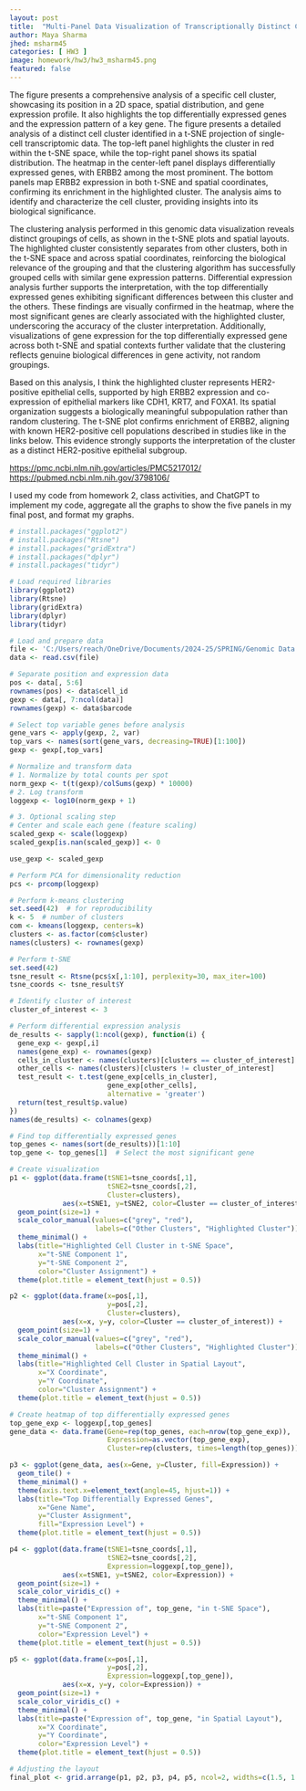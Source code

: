 ```yaml
---
layout: post
title:  "Multi-Panel Data Visualization of Transcriptionally Distinct Cluster"
author: Maya Sharma
jhed: msharm45
categories: [ HW3 ]
image: homework/hw3/hw3_msharm45.png
featured: false
---
```


The figure presents a comprehensive analysis of a specific cell cluster, showcasing its position in a 2D space, 
spatial distribution, and gene expression profile. It also highlights the top differentially expressed genes and 
the expression pattern of a key gene. The figure presents a detailed analysis of a distinct cell cluster identified 
in a t-SNE projection of single-cell transcriptomic data. The top-left panel highlights the cluster in red within 
the t-SNE space, while the top-right panel shows its spatial distribution. The heatmap in the center-left panel 
displays differentially expressed genes, with ERBB2 among the most prominent. The bottom panels map ERBB2 expression 
in both t-SNE and spatial coordinates, confirming its enrichment in the highlighted cluster. The analysis aims to 
identify and characterize the cell cluster, providing insights into its biological significance.

The clustering analysis performed in this genomic data visualization reveals distinct groupings of cells, as shown 
in the t-SNE plots and spatial layouts. The highlighted cluster consistently separates from other clusters, both in 
the t-SNE space and across spatial coordinates, reinforcing the biological relevance of the grouping and that the 
clustering algorithm has successfully grouped cells with similar gene expression patterns. Differential expression 
analysis further supports the interpretation, with the top differentially expressed genes exhibiting significant 
differences between this cluster and the others. These findings are visually confirmed in the heatmap, where the 
most significant genes are clearly associated with the highlighted cluster, underscoring the accuracy of the cluster 
interpretation. Additionally, visualizations of gene expression for the top differentially expressed gene across both
t-SNE and spatial contexts further validate that the clustering reflects genuine biological differences in gene activity,
not random groupings.

Based on this analysis, I think the highlighted cluster represents HER2-positive epithelial cells, supported by high 
ERBB2 expression and co-expression of epithelial markers like CDH1, KRT7, and FOXA1. Its spatial organization suggests 
a biologically meaningful subpopulation rather than random clustering. The t-SNE plot confirms enrichment of ERBB2, 
aligning with known HER2-positive cell populations described in studies like in the links below. This evidence strongly 
supports the interpretation of the cluster as a distinct HER2-positive epithelial subgroup.

https://pmc.ncbi.nlm.nih.gov/articles/PMC5217012/
https://pubmed.ncbi.nlm.nih.gov/3798106/

I used my code from homework 2, class activities, and ChatGPT to implement my code, aggregate all the graphs to show the five panels in my final post, and format my graphs.

```r
# install.packages("ggplot2")
# install.packages("Rtsne")
# install.packages("gridExtra")
# install.packages("dplyr")
# install.packages("tidyr")

# Load required libraries
library(ggplot2)
library(Rtsne)
library(gridExtra)
library(dplyr)
library(tidyr)

# Load and prepare data
file <- 'C:/Users/reach/OneDrive/Documents/2024-25/SPRING/Genomic Data Visualization/genomic-data-visualization-2025/data/pikachu.csv.gz'
data <- read.csv(file)

# Separate position and expression data
pos <- data[, 5:6]
rownames(pos) <- data$cell_id
gexp <- data[, 7:ncol(data)]
rownames(gexp) <- data$barcode

# Select top variable genes before analysis
gene_vars <- apply(gexp, 2, var)
top_vars <- names(sort(gene_vars, decreasing=TRUE)[1:100])
gexp <- gexp[,top_vars]

# Normalize and transform data
# 1. Normalize by total counts per spot
norm_gexp <- t(t(gexp)/colSums(gexp) * 10000)
# 2. Log transform
loggexp <- log10(norm_gexp + 1)

# 3. Optional scaling step
# Center and scale each gene (feature scaling)
scaled_gexp <- scale(loggexp)
scaled_gexp[is.nan(scaled_gexp)] <- 0

use_gexp <- scaled_gexp

# Perform PCA for dimensionality reduction
pcs <- prcomp(loggexp)

# Perform k-means clustering
set.seed(42)  # for reproducibility
k <- 5  # number of clusters
com <- kmeans(loggexp, centers=k)
clusters <- as.factor(com$cluster)
names(clusters) <- rownames(gexp)

# Perform t-SNE
set.seed(42)
tsne_result <- Rtsne(pcs$x[,1:10], perplexity=30, max_iter=100)
tsne_coords <- tsne_result$Y

# Identify cluster of interest
cluster_of_interest <- 3

# Perform differential expression analysis
de_results <- sapply(1:ncol(gexp), function(i) {
  gene_exp <- gexp[,i]
  names(gene_exp) <- rownames(gexp)
  cells_in_cluster <- names(clusters)[clusters == cluster_of_interest]
  other_cells <- names(clusters)[clusters != cluster_of_interest]
  test_result <- t.test(gene_exp[cells_in_cluster], 
                        gene_exp[other_cells], 
                        alternative = 'greater')
  return(test_result$p.value)
})
names(de_results) <- colnames(gexp)

# Find top differentially expressed genes
top_genes <- names(sort(de_results))[1:10]
top_gene <- top_genes[1]  # Select the most significant gene

# Create visualization
p1 <- ggplot(data.frame(tSNE1=tsne_coords[,1], 
                        tSNE2=tsne_coords[,2], 
                        Cluster=clusters), 
             aes(x=tSNE1, y=tSNE2, color=Cluster == cluster_of_interest)) +
  geom_point(size=1) +
  scale_color_manual(values=c("grey", "red"), 
                     labels=c("Other Clusters", "Highlighted Cluster")) +
  theme_minimal() +
  labs(title="Highlighted Cell Cluster in t-SNE Space",
       x="t-SNE Component 1",
       y="t-SNE Component 2",
       color="Cluster Assignment") +
  theme(plot.title = element_text(hjust = 0.5))

p2 <- ggplot(data.frame(x=pos[,1], 
                        y=pos[,2], 
                        Cluster=clusters), 
             aes(x=x, y=y, color=Cluster == cluster_of_interest)) +
  geom_point(size=1) +
  scale_color_manual(values=c("grey", "red"), 
                     labels=c("Other Clusters", "Highlighted Cluster")) +
  theme_minimal() +
  labs(title="Highlighted Cell Cluster in Spatial Layout",
       x="X Coordinate",
       y="Y Coordinate",
       color="Cluster Assignment") +
  theme(plot.title = element_text(hjust = 0.5))

# Create heatmap of top differentially expressed genes
top_gene_exp <- loggexp[,top_genes]
gene_data <- data.frame(Gene=rep(top_genes, each=nrow(top_gene_exp)),
                        Expression=as.vector(top_gene_exp),
                        Cluster=rep(clusters, times=length(top_genes)))

p3 <- ggplot(gene_data, aes(x=Gene, y=Cluster, fill=Expression)) +
  geom_tile() +
  theme_minimal() +
  theme(axis.text.x=element_text(angle=45, hjust=1)) +
  labs(title="Top Differentially Expressed Genes",
       x="Gene Name",
       y="Cluster Assignment",
       fill="Expression Level") +
  theme(plot.title = element_text(hjust = 0.5))

p4 <- ggplot(data.frame(tSNE1=tsne_coords[,1], 
                        tSNE2=tsne_coords[,2], 
                        Expression=loggexp[,top_gene]), 
             aes(x=tSNE1, y=tSNE2, color=Expression)) +
  geom_point(size=1) +
  scale_color_viridis_c() +
  theme_minimal() +
  labs(title=paste("Expression of", top_gene, "in t-SNE Space"),
       x="t-SNE Component 1",
       y="t-SNE Component 2",
       color="Expression Level") +
  theme(plot.title = element_text(hjust = 0.5))

p5 <- ggplot(data.frame(x=pos[,1], 
                        y=pos[,2], 
                        Expression=loggexp[,top_gene]), 
             aes(x=x, y=y, color=Expression)) +
  geom_point(size=1) +
  scale_color_viridis_c() +
  theme_minimal() +
  labs(title=paste("Expression of", top_gene, "in Spatial Layout"),
       x="X Coordinate",
       y="Y Coordinate",
       color="Expression Level") +
  theme(plot.title = element_text(hjust = 0.5))

# Adjusting the layout
final_plot <- grid.arrange(p1, p2, p3, p4, p5, ncol=2, widths=c(1.5, 1.5))

```

